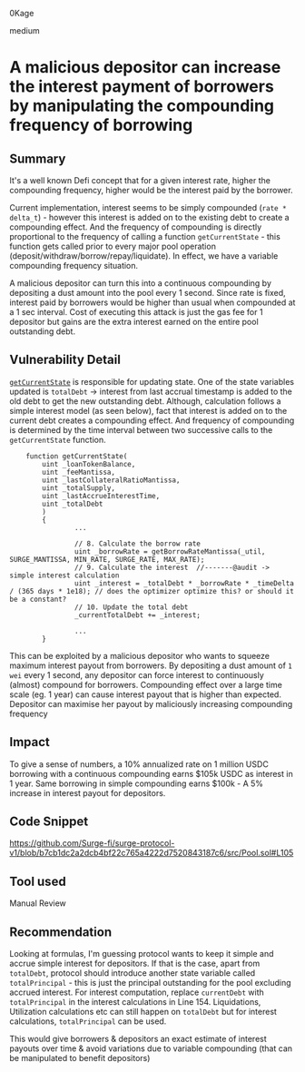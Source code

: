0Kage

medium

# A malicious depositor can increase the interest payment of borrowers by manipulating the compounding frequency of borrowing

## Summary
It's a well known Defi concept that for a given interest rate, higher the compounding frequency, higher would be the interest paid by the borrower.  

Current implementation, interest seems to be simply compounded (`rate * delta_t`) - however this interest is added on to the existing debt to create a compounding effect. And the frequency of compounding is directly proportional to the frequency of calling a function `getCurrentState` - this function gets called prior to every major pool operation (deposit/withdraw/borrow/repay/liquidate). In effect, we have a variable compounding frequency situation.

A malicious depositor can turn this into a continuous compounding by depositing a dust amount into the pool every 1 second. Since rate is fixed, interest paid by borrowers would be higher than usual when compounded at a 1 sec interval. Cost of executing this attack is just the gas fee for 1 depositor but gains are the extra interest earned on the entire pool outstanding debt.

## Vulnerability Detail
[`getCurrentState`](https://github.com/Surge-fi/surge-protocol-v1/blob/b7cb1dc2a2dcb4bf22c765a4222d7520843187c6/src/Pool.sol#L105) 
is responsible for updating state. One of the state variables updated is `totalDebt` -> interest from last accrual timestamp is added to the old debt to get the new outstanding debt. Although, calculation follows a simple interest model (as seen below), fact that interest is added on to the current debt creates a compounding effect. And frequency of compounding is determined by the time interval between two successive calls to the `getCurrentState` function.

```solidity
    function getCurrentState(
        uint _loanTokenBalance,
        uint _feeMantissa,
        uint _lastCollateralRatioMantissa,
        uint _totalSupply,
        uint _lastAccrueInterestTime,
        uint _totalDebt
        ) 
        {
                ...
                
                // 8. Calculate the borrow rate
                uint _borrowRate = getBorrowRateMantissa(_util, SURGE_MANTISSA, MIN_RATE, SURGE_RATE, MAX_RATE);
                // 9. Calculate the interest  //-------@audit -> simple interest calculation
                uint _interest = _totalDebt * _borrowRate * _timeDelta / (365 days * 1e18); // does the optimizer optimize this? or should it be a constant?
                // 10. Update the total debt
                _currentTotalDebt += _interest;
                
                ...
        }

```

This can be exploited by a malicious depositor who wants to squeeze maximum interest payout from borrowers. By depositing a dust amount of `1 wei` every 1 second, any depositor can force interest to continuously (almost) compound for borrowers. Compounding effect over a large time scale (eg. 1 year) can cause interest payout that is higher than expected. Depositor can maximise her payout by maliciously increasing compounding frequency

## Impact
To give a sense of numbers, a 10% annualized rate on 1 million USDC borrowing with a continuous compounding earns $105k USDC as interest in 1 year. Same borrowing in simple compounding earns $100k - A 5% increase in interest payout for depositors.

## Code Snippet
https://github.com/Surge-fi/surge-protocol-v1/blob/b7cb1dc2a2dcb4bf22c765a4222d7520843187c6/src/Pool.sol#L105

## Tool used
Manual Review

## Recommendation
Looking at formulas, I'm guessing protocol wants to keep it simple and accrue simple interest for depositors. If that is the case, apart from `totalDebt`, protocol should introduce another state variable called `totalPrincipal` - this is just the principal outstanding for the pool excluding accrued interest. For interest computation, replace `currentDebt` with `totalPrincipal` in the interest calculations in Line 154. Liquidations, Utilization calculations etc can still happen on `totalDebt` but for interest calculations, `totalPrincipal` can be used.

This would give borrowers & depositors an exact estimate of interest payouts over time & avoid variations due to variable compounding (that can be manipulated to benefit depositors)